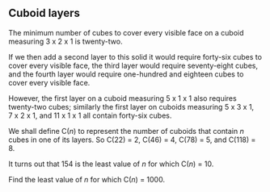 ## Cuboid layers

The minimum number of cubes to cover every visible face on a cuboid measuring 3&#xA0;x&#xA0;2&#xA0;x&#xA0;1 is twenty-two.

If we then add a second layer to this solid it would require forty-six cubes to cover every visible face, the third layer would require seventy-eight cubes, and the fourth layer would require one-hundred and eighteen cubes to cover every visible face.

However, the first layer on a cuboid measuring 5&#xA0;x&#xA0;1&#xA0;x&#xA0;1 also requires twenty-two cubes; similarly the first layer on cuboids measuring 5&#xA0;x&#xA0;3&#xA0;x&#xA0;1, 7&#xA0;x&#xA0;2&#xA0;x&#xA0;1, and 11&#xA0;x&#xA0;1&#xA0;x&#xA0;1 all contain forty-six cubes.

We shall define C(<i>n</i>) to represent the number of cuboids that contain <i>n</i> cubes in one of its layers. So C(22) = 2, C(46) = 4, C(78) = 5, and C(118) = 8.

It turns out that 154 is the least value of <i>n</i> for which C(<i>n</i>) = 10.

Find the least value of <i>n</i> for which C(<i>n</i>) = 1000.
